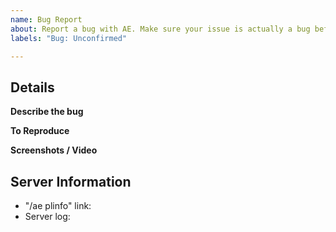 ```yaml
---
name: Bug Report
about: Report a bug with AE. Make sure your issue is actually a bug before reporting!
labels: "Bug: Unconfirmed"

---
```


<!--

FILL OUT THE TEMPLATE. YOUR ISSUE WILL BE IMMEDIATELY CLOSED IF YOU DON'T.

Before reporting a bug, make sure you have the latest version of the plugin.
Advanced Plugins: https://advancedplugins.net/item/1
Spigot: https://www.spigotmc.org/resources/43058/
Songoda: https://songoda.com/marketplace/product/327

Do not write inside the arrows or it will be hidden!

1.  Check whether it has already been requested or added.
     You can search the issue tracker to see if what you want has already 
     been requested and/or added to the plugin.

2.  Only put ONE bug per issue. This helps us keep track of things.

3.  Fully fill out the template. Everything other then screenshots/ videos is absolutely required.

-->



## Details

**Describe the bug**
<!-- Replace this with a clear and concise description of what the bug is. -->

**To Reproduce**
<!-- Replace this with a way to reliability reproduce the bug. Without this, the issue will not get fixed. -->

**Screenshots / Video**
<!-- If possible, add screenshots or videos to help explain/ show your problem. These are greatly appreciated. -->


## Server Information
- "/ae plinfo" link: <!-- Replace this with the command output's https://paste.md-5.net/ link -->
- Server log: <!-- Upload `logs/latest.log` to https://gist.github.com/ -->
